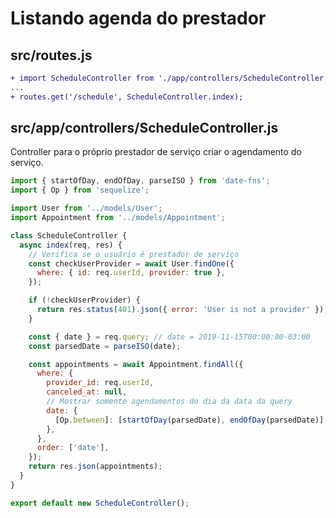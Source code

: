 # Listando agenda do prestador

## src/routes.js

```diff
+ import ScheduleController from './app/controllers/ScheduleController';
...
+ routes.get('/schedule', ScheduleController.index);
```

## src/app/controllers/ScheduleController.js

Controller para o próprio prestador de serviço criar o agendamento do serviço.

```javascript
import { startOfDay, endOfDay, parseISO } from 'date-fns';
import { Op } from 'sequelize';

import User from '../models/User';
import Appointment from '../models/Appointment';

class ScheduleController {
  async index(req, res) {
    // Verifica se o usuário é prestador de serviço
    const checkUserProvider = await User.findOne({
      where: { id: req.userId, provider: true },
    });

    if (!checkUserProvider) {
      return res.status(401).json({ error: 'User is not a provider' });
    }

    const { date } = req.query; // date = 2019-11-15T00:00:00-03:00
    const parsedDate = parseISO(date);

    const appointments = await Appointment.findAll({
      where: {
        provider_id: req.userId,
        canceled_at: null,
        // Mostrar somente agendamentos do dia da data da query
        date: {
          [Op.between]: [startOfDay(parsedDate), endOfDay(parsedDate)],
        },
      },
      order: ['date'],
    });
    return res.json(appointments);
  }
}

export default new ScheduleController();
```
